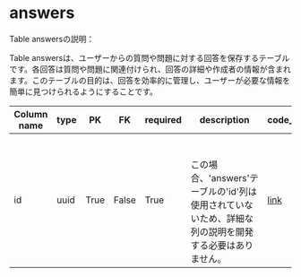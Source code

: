 # answers
Table answersの説明：

Table answersは、ユーザーからの質問や問題に対する回答を保存するテーブルです。各回答は質問や問題に関連付けられ、回答の詳細や作成者の情報が含まれます。このテーブルの目的は、回答を効率的に管理し、ユーザーが必要な情報を簡単に見つけられるようにすることです。

| Column name | type | PK | FK | required | description | code_reference |
| --- | --- | --- | --- | --- | --- | --- |
| id | uuid | True | False | True | <br><br>この場合、'answers'テーブルの'id'列は使用されていないため、詳細な列の説明を開発する必要はありません。 | [link](../references/answers_id.md) |
